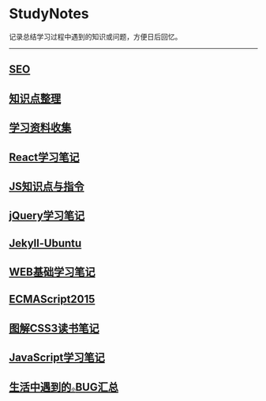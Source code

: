 # StudyNotes

记录总结学习过程中遇到的知识或问题，方便日后回忆。

***

## [SEO](SEO.md)
## [知识点整理](Front-End.md)
## [学习资料收集](Resource.md)
## [React学习笔记](React.md)
## [JS知识点与指令](JS.md)
## [jQuery学习笔记](jQuery.md)
## [Jekyll-Ubuntu](Jekyll.md)
## [WEB基础学习笔记](HTML5+CSS3.md)
## [ECMAScript2015](ES6.md)
## [图解CSS3读书笔记](CSS3.md)
## [JavaScript学习笔记](JavaScript.md)
## [生活中遇到的<small><small><small><small><small>小</small></small></small></small></small>BUG汇总](BUG.md)
